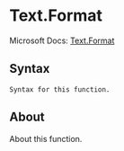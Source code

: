 ---
---

# Text.Format

Microsoft Docs: [Text.Format](https://docs.microsoft.com/en-us/powerquery-m/text-format)

## Syntax

```
Syntax for this function.
```

## About

About this function.

